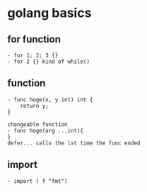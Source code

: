 # golang basics

## for function

    - for 1; 2; 3 {}
    - for 2 {} kind of while()

## function
    - func hoge(x, y int) int {
        return y;
    }

    changeable function
    - func hoge(arg ...int){
    }
    defer... calls the lst time the func ended

## import
    - import ( f "fmt")